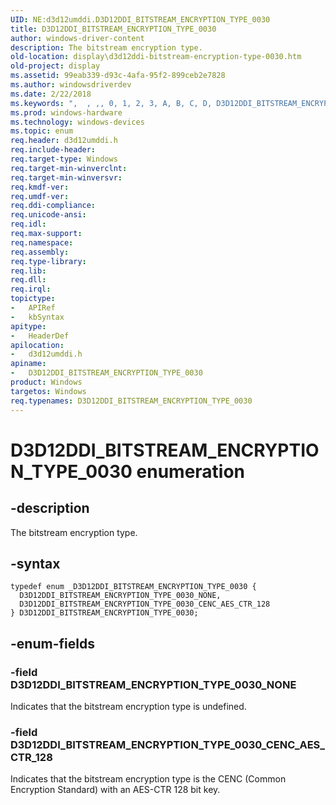 ```yaml
---
UID: NE:d3d12umddi.D3D12DDI_BITSTREAM_ENCRYPTION_TYPE_0030
title: D3D12DDI_BITSTREAM_ENCRYPTION_TYPE_0030
author: windows-driver-content
description: The bitstream encryption type.
old-location: display\d3d12ddi-bitstream-encryption-type-0030.htm
old-project: display
ms.assetid: 99eab339-d93c-4afa-95f2-899ceb2e7828
ms.author: windowsdriverdev
ms.date: 2/22/2018
ms.keywords: ",  , ,, 0, 1, 2, 3, A, B, C, D, D3D12DDI_BITSTREAM_ENCRYPTION_TYPE_0030, D3D12DDI_BITSTREAM_ENCRYPTION_TYPE_0030 enumeration [Display Devices], D3D12DDI_BITSTREAM_ENCRYPTION_TYPE_0030_CENC_AES_CTR_128, D3D12DDI_BITSTREAM_ENCRYPTION_TYPE_0030_NONE, E, I, M, N, O, P, R, S, T, Y, _, d3d12umddi/D3D12DDI_BITSTREAM_ENCRYPTION_TYPE_0030, d3d12umddi/D3D12DDI_BITSTREAM_ENCRYPTION_TYPE_0030_CENC_AES_CTR_128, d3d12umddi/D3D12DDI_BITSTREAM_ENCRYPTION_TYPE_0030_NONE, display.d3d12ddi-bitstream-encryption-type-0030"
ms.prod: windows-hardware
ms.technology: windows-devices
ms.topic: enum
req.header: d3d12umddi.h
req.include-header: 
req.target-type: Windows
req.target-min-winverclnt: 
req.target-min-winversvr: 
req.kmdf-ver: 
req.umdf-ver: 
req.ddi-compliance: 
req.unicode-ansi: 
req.idl: 
req.max-support: 
req.namespace: 
req.assembly: 
req.type-library: 
req.lib: 
req.dll: 
req.irql: 
topictype:
-	APIRef
-	kbSyntax
apitype:
-	HeaderDef
apilocation:
-	d3d12umddi.h
apiname:
-	D3D12DDI_BITSTREAM_ENCRYPTION_TYPE_0030
product: Windows
targetos: Windows
req.typenames: D3D12DDI_BITSTREAM_ENCRYPTION_TYPE_0030
---
```


# D3D12DDI_BITSTREAM_ENCRYPTION_TYPE_0030 enumeration


## -description


The bitstream encryption type.


## -syntax


````
typedef enum _D3D12DDI_BITSTREAM_ENCRYPTION_TYPE_0030 { 
  D3D12DDI_BITSTREAM_ENCRYPTION_TYPE_0030_NONE,
  D3D12DDI_BITSTREAM_ENCRYPTION_TYPE_0030_CENC_AES_CTR_128
} D3D12DDI_BITSTREAM_ENCRYPTION_TYPE_0030;
````


## -enum-fields




### -field D3D12DDI_BITSTREAM_ENCRYPTION_TYPE_0030_NONE

Indicates that the bitstream encryption type is undefined.


### -field D3D12DDI_BITSTREAM_ENCRYPTION_TYPE_0030_CENC_AES_CTR_128

Indicates that the bitstream encryption type is the CENC (Common Encryption Standard) with an AES-CTR 128 bit key.

